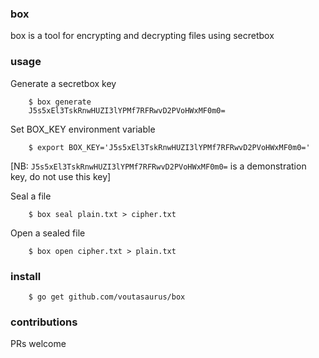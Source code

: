 ### box

box is a tool for encrypting and decrypting files using secretbox

### usage

Generate a secretbox key
```
    $ box generate
    J5s5xEl3TskRnwHUZI3lYPMf7RFRwvD2PVoHWxMF0m0=
```

Set BOX_KEY environment variable
```
    $ export BOX_KEY='J5s5xEl3TskRnwHUZI3lYPMf7RFRwvD2PVoHWxMF0m0='
```
[NB: `J5s5xEl3TskRnwHUZI3lYPMf7RFRwvD2PVoHWxMF0m0=` is a demonstration key, do not use this key]

Seal a file
```
    $ box seal plain.txt > cipher.txt
```

Open a sealed file
```
    $ box open cipher.txt > plain.txt
```

### install

```
    $ go get github.com/voutasaurus/box
```

### contributions

PRs welcome

